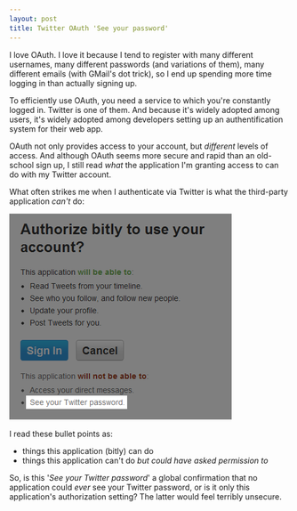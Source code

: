 ```yaml
---
layout: post
title: Twitter OAuth 'See your password'
---
```


I love OAuth. I love it because I tend to register with many different usernames, many different passwords (and variations of them), many different emails (with GMail's dot trick), so I end up spending more time logging in than actually signing up.

To efficiently use OAuth, you need a service to which you're constantly logged in. Twitter is one of them. And because it's widely adopted among users, it's widely adopted among developers setting up an authentification system for their web app.

OAuth not only provides access to your account, but *different* levels of access. And although OAuth seems more secure and rapid than an old-school sign up, I still read *what* the application I'm granting access to can do with my Twitter account.

What often strikes me when I authenticate via Twitter is what the third-party application *can't* do:

![Twitter OAuth 'See your Twitter password'](/i/twitter-see-your-password.png)

I read these bullet points as:

* things this application (bitly) can do
* things this application can't do *but could have asked permission to*

So, is this '*See your Twitter password*' a global confirmation that no application could *ever* see your Twitter password, or is it only this application's authorization setting? The latter would feel terribly unsecure.